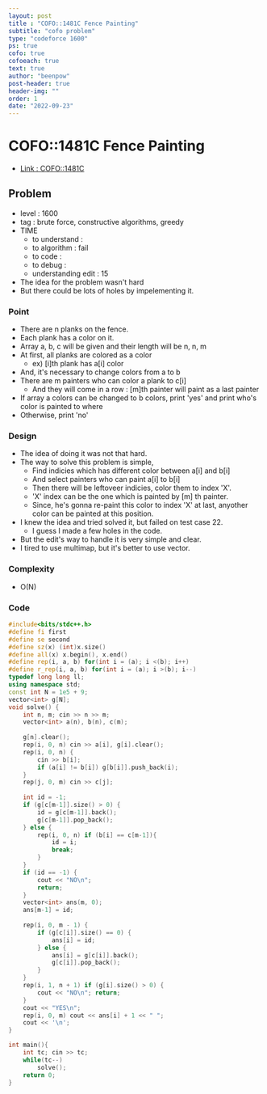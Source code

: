```yaml
---
layout: post
title : "COFO::1481C Fence Painting"
subtitle: "cofo problem"
type: "codeforce 1600"
ps: true
cofo: true
cofoeach: true
text: true
author: "beenpow"
post-header: true
header-img: ""
order: 1
date: "2022-09-23"
---
```

# COFO::1481C Fence Painting
- [Link : COFO::1481C](https://codeforces.com/problemset/problem/1481/C)


## Problem 

- level : 1600
- tag : brute force, constructive algorithms, greedy
- TIME
  - to understand    : 
  - to algorithm     : fail
  - to code          : 
  - to debug         : 
  - understanding edit :  15
- The idea for the problem wasn't hard
- But there could be lots of holes by impelementing it.

### Point
- There are n planks on the fence.
- Each plank has a color on it.
- Array a, b, c will be given and their length will be n, n, m
- At first, all planks are colored as a color
  - ex) [i]th plank has a[i] color
- And, it's necessary to change colors from a to b
- There are m painters who can color a plank to c[i]
  - And they will come in a row : [m]th painter will paint as a last painter
- If array a colors can be changed to b colors, print 'yes' and print who's color is painted to where
- Otherwise, print 'no'

### Design
- The idea of doing it was not that hard.
- The way to solve this problem is simple, 
  - Find indicies which has different color between a[i] and b[i]
  - And select painters who can paint a[i] to b[i]
  - Then there will be leftoveer indicies, color them to index 'X'.
  - 'X' index can be the one  which is painted by [m] th painter.
  - Since, he's gonna re-paint this color to index 'X' at last, anyother color can be painted at this position.
- I knew the idea and tried solved it, but failed on test case 22.
  - I guess I made a few holes in the code.
- But the edit's way to handle it is very simple and clear.
- I tired to use multimap, but it's better to use vector.

### Complexity
- O(N)

### Code

```cpp
#include<bits/stdc++.h>
#define fi first
#define se second
#define sz(x) (int)x.size()
#define all(x) x.begin(), x.end()
#define rep(i, a, b) for(int i = (a); i <(b); i++)
#define r_rep(i, a, b) for(int i = (a); i >(b); i--)
typedef long long ll;
using namespace std;
const int N = 1e5 + 9;
vector<int> g[N];
void solve() {
    int n, m; cin >> n >> m;
    vector<int> a(n), b(n), c(m);
    
    g[n].clear();
    rep(i, 0, n) cin >> a[i], g[i].clear();
    rep(i, 0, n) {
        cin >> b[i];
        if (a[i] != b[i]) g[b[i]].push_back(i);
    }
    rep(j, 0, m) cin >> c[j];
    
    int id = -1;
    if (g[c[m-1]].size() > 0) {
        id = g[c[m-1]].back();
        g[c[m-1]].pop_back();
    } else {
        rep(i, 0, n) if (b[i] == c[m-1]){
            id = i;
            break;
        }
    }
    if (id == -1) {
        cout << "NO\n";
        return;
    }
    vector<int> ans(m, 0);
    ans[m-1] = id;
    
    rep(i, 0, m - 1) {
        if (g[c[i]].size() == 0) {
            ans[i] = id;
        } else {
            ans[i] = g[c[i]].back();
            g[c[i]].pop_back();
        }
    }
    rep(i, 1, n + 1) if (g[i].size() > 0) {
        cout << "NO\n"; return;
    }
    cout << "YES\n";
    rep(i, 0, m) cout << ans[i] + 1 << " ";
    cout << '\n';
}

int main(){
    int tc; cin >> tc;
    while(tc--)
        solve();
    return 0;
}
```
